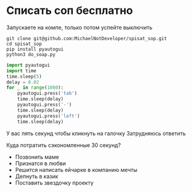 # Списать соп бесплатно

Запускаете на компе, только потом успейте выключить

```
git clone git@github.com:MichaelNotDeveloper/spisat_sop.git
cd spisat_sop
pip install pyautogui
python3 do_soap.py
```

```py
import pyautogui
import time
time.sleep(5)
delay = 0.02
for _ in range(1000):
    pyautogui.press('tab')
    time.sleep(delay)
    pyautogui.press('-')
    time.sleep(delay)
    pyautogui.press('left')
    time.sleep(delay)
```

У вас пять секунд чтобы кликнуть на галочку Затрудняюсь ответить

Куда потратить сэкономленные 30 секунд?
- Позвонить маме
- Признатся в любви
- Решится написать ейчарке в компанию мечты
- Депнуть в казик
- Поставить звездочку проекту 
